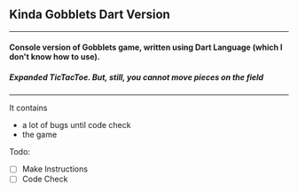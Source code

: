 ## Kinda Gobblets Dart Version

___
#### Console version of Gobblets game, written using Dart Language (which I don't know how to use). 
##### Expanded TicTacToe. But, still, you cannot move pieces on the field
___
It contains 
- a lot of bugs until code check
- the game
  
Todo:

- [ ] Make Instructions
- [ ] Code Check